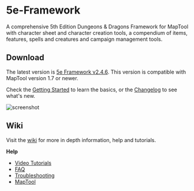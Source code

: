 # 5e-Framework

A comprehensive 5th Edition Dungeons & Dragons Framework for MapTool with character sheet and character creation tools, a compendium of items, features, spells and creatures and campaign management tools.

## Download

The latest version is [5e Framework v2.4.6](https://github.com/rtakehara/5e-Framework/blob/master/Versions/5e%20Framework%202.4.6.cmpgn?raw=true). This version is compatible with MapTool version 1.7 or newer.

Check the [Getting Started](https://github.com/rtakehara/5e-Framework/wiki/Getting-Started) to learn the basics, or the [Changelog](https://github.com/rtakehara/5e-Framework/wiki/Changelog) to see what's new.

![screenshot](https://github.com/rtakehara/5e-Framework/blob/master/Resources/Wiki/Screenshot_Cover.png)

## Wiki

Visit the [wiki](https://github.com/rtakehara/5e-Framework/wiki) for more in depth information, help and tutorials.

**Help**

- [Video Tutorials](https://github.com/rtakehara/5e-Framework/wiki/Video-Tutorials)
- [FAQ](https://github.com/rtakehara/5e-Framework/wiki/FAQ)
- [Troubleshooting](https://github.com/rtakehara/5e-Framework/wiki/Troubleshooting)
- [MapTool](https://github.com/rtakehara/5e-Framework/wiki/MapTool)
